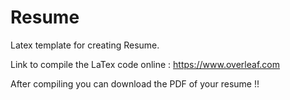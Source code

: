 # Resume
Latex template for creating Resume.

Link to compile the LaTex code online : https://www.overleaf.com

After compiling you can download the PDF of your resume !!
